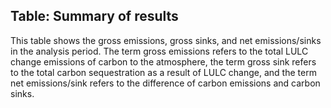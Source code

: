 ## Table: Summary of results

This table shows the gross emissions, gross sinks, and net emissions/sinks in the analysis period.
The term gross emissions refers to the total LULC change emissions of carbon to the atmosphere, the term gross sink refers to the total carbon sequestration as a result of LULC change, and the term net emissions/sink refers to the difference of carbon emissions and carbon sinks.